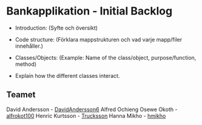 # Bankapplikation - Initial Backlog

- Introduction: (Syfte och översikt)

- Code structure: (Förklara mappstrukturen och vad varje mapp/filer innehåller.)

- Classes/Objects: (Example: Name of the class/object, purpose/function, method)

- Explain how the different classes interact.
  




## Teamet
 David Andersson - [DavidAndersson6](https://github.com/DavidAndersson6)
 Alfred Ochieng Osewe Okoth - [alfrokot100](https://github.com/alfrokot100)
 Henric Kurtsson - [Trucksson](https://github.com/Trucksson)
 Hanna Mikho - [hmikho](https://github.com/hmikho)

